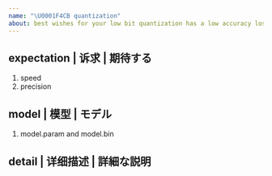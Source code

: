 ```yaml
---
name: "\U0001F4CB quantization"
about: best wishes for your low bit quantization has a low accuracy loss...\(^▽^)/...2333... 
---
```


## expectation | 诉求 | 期待する
1. speed 
2. precision

## model | 模型 | モデル
1. model.param and model.bin

## detail | 详细描述 | 詳細な説明
